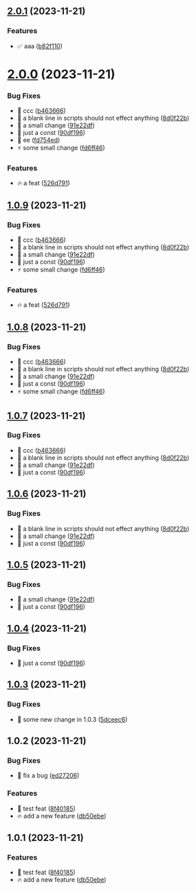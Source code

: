 ## [2.0.1](https://github.com/Fuzzyf-ace/muyunyou/compare/2.0.0...2.0.1) (2023-11-21)


### Features

* :white_check_mark: aaa ([b82f110](https://github.com/Fuzzyf-ace/muyunyou/commit/b82f1109112ddf85de15f6414bcbd6dddb6c51fa))



# [2.0.0](https://github.com/Fuzzyf-ace/muyunyou/compare/1.0.3...2.0.0) (2023-11-21)


### Bug Fixes

* :art: ccc ([b463666](https://github.com/Fuzzyf-ace/muyunyou/commit/b463666dd7476b9272b87f941e46532e06ad2ab3))
* :bug: a blank line in scripts should not effect anything ([8d0f22b](https://github.com/Fuzzyf-ace/muyunyou/commit/8d0f22b4c0c9dee719674ebfda6b560b3c717b21))
* :bug: a small change ([91e22df](https://github.com/Fuzzyf-ace/muyunyou/commit/91e22df38c5fe9235ac353d71febbb84b9f6aff2))
* :bug: just a const ([90df196](https://github.com/Fuzzyf-ace/muyunyou/commit/90df196319506f52993d9fcf760900138b211dd6))
* :rocket: ee ([fd754ed](https://github.com/Fuzzyf-ace/muyunyou/commit/fd754ed3b6ed904dc5d3d32072dcc2ab6e83a7a1))
* :zap: some small change ([fd6ff46](https://github.com/Fuzzyf-ace/muyunyou/commit/fd6ff46ec49c1fe2fb3529ca52ae181cd4ccdde8))


### Features

* :fire: a feat ([526d791](https://github.com/Fuzzyf-ace/muyunyou/commit/526d791ac5d8d9db2a5f1c2961c2a5aae1bc22c4))



## [1.0.9](https://github.com/Fuzzyf-ace/muyunyou/compare/1.0.3...1.0.9) (2023-11-21)


### Bug Fixes

* :art: ccc ([b463666](https://github.com/Fuzzyf-ace/muyunyou/commit/b463666dd7476b9272b87f941e46532e06ad2ab3))
* :bug: a blank line in scripts should not effect anything ([8d0f22b](https://github.com/Fuzzyf-ace/muyunyou/commit/8d0f22b4c0c9dee719674ebfda6b560b3c717b21))
* :bug: a small change ([91e22df](https://github.com/Fuzzyf-ace/muyunyou/commit/91e22df38c5fe9235ac353d71febbb84b9f6aff2))
* :bug: just a const ([90df196](https://github.com/Fuzzyf-ace/muyunyou/commit/90df196319506f52993d9fcf760900138b211dd6))
* :zap: some small change ([fd6ff46](https://github.com/Fuzzyf-ace/muyunyou/commit/fd6ff46ec49c1fe2fb3529ca52ae181cd4ccdde8))


### Features

* :fire: a feat ([526d791](https://github.com/Fuzzyf-ace/muyunyou/commit/526d791ac5d8d9db2a5f1c2961c2a5aae1bc22c4))



## [1.0.8](https://github.com/Fuzzyf-ace/muyunyou/compare/1.0.3...1.0.8) (2023-11-21)


### Bug Fixes

* :art: ccc ([b463666](https://github.com/Fuzzyf-ace/muyunyou/commit/b463666dd7476b9272b87f941e46532e06ad2ab3))
* :bug: a blank line in scripts should not effect anything ([8d0f22b](https://github.com/Fuzzyf-ace/muyunyou/commit/8d0f22b4c0c9dee719674ebfda6b560b3c717b21))
* :bug: a small change ([91e22df](https://github.com/Fuzzyf-ace/muyunyou/commit/91e22df38c5fe9235ac353d71febbb84b9f6aff2))
* :bug: just a const ([90df196](https://github.com/Fuzzyf-ace/muyunyou/commit/90df196319506f52993d9fcf760900138b211dd6))
* :zap: some small change ([fd6ff46](https://github.com/Fuzzyf-ace/muyunyou/commit/fd6ff46ec49c1fe2fb3529ca52ae181cd4ccdde8))



## [1.0.7](https://github.com/Fuzzyf-ace/muyunyou/compare/1.0.3...1.0.7) (2023-11-21)


### Bug Fixes

* :art: ccc ([b463666](https://github.com/Fuzzyf-ace/muyunyou/commit/b463666dd7476b9272b87f941e46532e06ad2ab3))
* :bug: a blank line in scripts should not effect anything ([8d0f22b](https://github.com/Fuzzyf-ace/muyunyou/commit/8d0f22b4c0c9dee719674ebfda6b560b3c717b21))
* :bug: a small change ([91e22df](https://github.com/Fuzzyf-ace/muyunyou/commit/91e22df38c5fe9235ac353d71febbb84b9f6aff2))
* :bug: just a const ([90df196](https://github.com/Fuzzyf-ace/muyunyou/commit/90df196319506f52993d9fcf760900138b211dd6))



## [1.0.6](https://github.com/Fuzzyf-ace/muyunyou/compare/1.0.3...1.0.6) (2023-11-21)


### Bug Fixes

* :bug: a blank line in scripts should not effect anything ([8d0f22b](https://github.com/Fuzzyf-ace/muyunyou/commit/8d0f22b4c0c9dee719674ebfda6b560b3c717b21))
* :bug: a small change ([91e22df](https://github.com/Fuzzyf-ace/muyunyou/commit/91e22df38c5fe9235ac353d71febbb84b9f6aff2))
* :bug: just a const ([90df196](https://github.com/Fuzzyf-ace/muyunyou/commit/90df196319506f52993d9fcf760900138b211dd6))



## [1.0.5](https://github.com/Fuzzyf-ace/muyunyou/compare/1.0.3...1.0.5) (2023-11-21)


### Bug Fixes

* :bug: a small change ([91e22df](https://github.com/Fuzzyf-ace/muyunyou/commit/91e22df38c5fe9235ac353d71febbb84b9f6aff2))
* :bug: just a const ([90df196](https://github.com/Fuzzyf-ace/muyunyou/commit/90df196319506f52993d9fcf760900138b211dd6))



## [1.0.4](https://github.com/Fuzzyf-ace/muyunyou/compare/1.0.3...1.0.4) (2023-11-21)


### Bug Fixes

* :bug: just a const ([90df196](https://github.com/Fuzzyf-ace/muyunyou/commit/90df196319506f52993d9fcf760900138b211dd6))



## [1.0.3](https://github.com/Fuzzyf-ace/muyunyou/compare/1.0.2...1.0.3) (2023-11-21)


### Bug Fixes

* :bug: some new change in 1.0.3 ([5dceec6](https://github.com/Fuzzyf-ace/muyunyou/commit/5dceec6382e8cc7280ff46379c5d9454077b7669))



## 1.0.2 (2023-11-21)


### Bug Fixes

* :bug: fix a bug ([ed27206](https://github.com/Fuzzyf-ace/muyunyou/commit/ed272061296aac2a3b6326db50bc6dbe12d73d09))


### Features

* :art: test feat ([8f40185](https://github.com/Fuzzyf-ace/muyunyou/commit/8f40185d3d42e9992702f80b2430a2179d607ce2))
* :fire: add a new feature ([db50ebe](https://github.com/Fuzzyf-ace/muyunyou/commit/db50ebee0b5177196455d9488502d55c8be58a9f))



## 1.0.1 (2023-11-21)


### Features

* :art: test feat ([8f40185](https://github.com/Fuzzyf-ace/muyunyou/commit/8f40185d3d42e9992702f80b2430a2179d607ce2))
* :fire: add a new feature ([db50ebe](https://github.com/Fuzzyf-ace/muyunyou/commit/db50ebee0b5177196455d9488502d55c8be58a9f))



